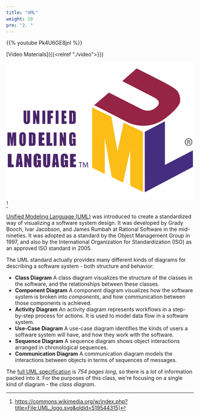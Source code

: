 ```yaml
---
title: "UML"
weight: 10
pre: "2. "
---
```


{{% youtube Pk4U6GE8jnI %}}

[Video Materials]({{<relref "./video">}})

![UML Logo](/images/5/410_5_umllogo.svg)[^1]

[^1]: https://commons.wikimedia.org/w/index.php?title=File:UML_logo.svg&oldid=519544315]

[Unified Modeling Language (UML)](https://www.uml.org/) was introduced to create a standardized way of visualizing a software system design.  It was developed by Grady Booch, Ivar Jacobson, and James Rumbah at Rational Software in the mid-nineties.  It was adopted as a standard by the Object Management Group in 1997, and also by the International Organization for Standardization (ISO) as an approved ISO standard in 2005.

The UML standard actually provides many different kinds of diagrams for describing a software system - both structure and behavior:

* __Class Diagram__ A class diagram visualizes the structure of the classes in the software, and the relationships between these classes.
* __Component Diagram__ A component diagram visualizes how the software system is broken into _components_, and how communication between those components is achieved.
* __Activity Diagram__ An activity diagram represents workflows in a step-by-step process for actions.  It is used to model data flow in a software system.
* __Use-Case Diagram__ A use-case diagram identifies the kinds of users a software system will have, and how they work with the software.
* __Sequence Diagram__ A sequence diagram shows object interactions arranged in chronological sequences.
* __Communication Diagram__ A communication diagram models the interactions between objects in terms of sequences of messages.

The [full UML specification](https://www.omg.org/spec/UML/2.5.1/PDF) is _754 pages long_, so there is a _lot_ of information packed into it.  For the purposes of this class, we're focusing on a single kind of diagram - the _class diagram_.
